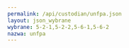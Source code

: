 ```yaml
---
permalink: /api/custodian/unfpa.json
layout: json_wybrane
wybrane: 5-2-1,5-2-2,5-6-1,5-6-2
nazwa: unfpa
---
```

